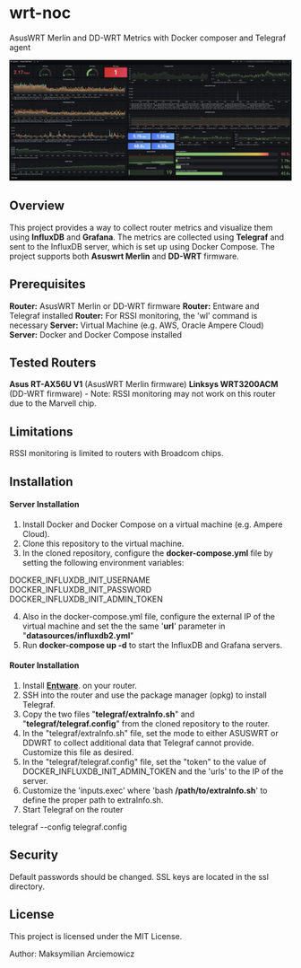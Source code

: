 # wrt-noc
AsusWRT Merlin and DD-WRT Metrics with Docker composer and Telegraf agent

![Screenshot](screenshots/noc_Dashboard.png)

## Overview
This project provides a way to collect router metrics and visualize them using **InfluxDB** and **Grafana**. The metrics are collected using **Telegraf** and sent to the InfluxDB server, which is set up using Docker Compose. The project supports both **Asuswrt Merlin** and **DD-WRT** firmware.

## Prerequisites
**Router:** AsusWRT Merlin or DD-WRT firmware
**Router:** Entware and Telegraf installed
**Router:** For RSSI monitoring, the 'wl' command is necessary
**Server:** Virtual Machine (e.g. AWS, Oracle Ampere Cloud)
**Server:** Docker and Docker Compose installed

## Tested Routers
**Asus RT-AX56U V1** (AsusWRT Merlin firmware)
**Linksys WRT3200ACM** (DD-WRT firmware) - Note: RSSI monitoring may not work on this router due to the Marvell chip.

## Limitations
RSSI monitoring is limited to routers with Broadcom chips.

## Installation
#### Server Installation
1. Install Docker and Docker Compose on a virtual machine (e.g. Ampere Cloud).
2. Clone this repository to the virtual machine.
3. In the cloned repository, configure the **docker-compose.yml** file by setting the following environment variables:

DOCKER_INFLUXDB_INIT_USERNAME
DOCKER_INFLUXDB_INIT_PASSWORD
DOCKER_INFLUXDB_INIT_ADMIN_TOKEN

4. Also in the docker-compose.yml file, configure the external IP of the virtual machine and set the the same '**url**' parameter in "**datasources/influxdb2.yml**"
5. Run **docker-compose up -d** to start the InfluxDB and Grafana servers.

#### Router Installation
1. Install **[Entware](https://github.com/Entware/Entware)**. on your router.
2. SSH into the router and use the package manager (opkg) to install Telegraf.
3. Copy the two files "**telegraf/extraInfo.sh**" and "**telegraf/telegraf.config**" from the cloned repository to the router.
4. In the "telegraf/extraInfo.sh" file, set the mode to either ASUSWRT or DDWRT to collect additional data that Telegraf cannot provide. Customize this file as desired.
5. In the "telegraf/telegraf.config" file, set the "token" to the value of DOCKER_INFLUXDB_INIT_ADMIN_TOKEN and the 'urls' to the IP of the server.
6. Customize the 'inputs.exec' where 'bash **/path/to/extraInfo.sh**' to define the proper path to extraInfo.sh.
7. Start Telegraf on the router

telegraf --config telegraf.config

## Security
Default passwords should be changed.
SSL keys are located in the ssl directory.

## License
This project is licensed under the MIT License.

Author: Maksymilian Arciemowicz
